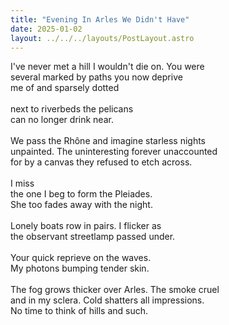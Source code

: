 ```yaml
---
title: "Evening In Arles We Didn't Have"
date: 2025-01-02
layout: ../../../layouts/PostLayout.astro
---
```


I've never met a hill I wouldn't die on. You were  
several marked by paths you now deprive  
me of and sparsely dotted  
<br>
next to riverbeds the pelicans  
can no longer drink near.  
<br>
We pass the Rhône and imagine starless nights  
unpainted. The uninteresting forever unaccounted  
for by a canvas they refused to etch across.  
<br>
I miss  
the one I beg to form the Pleiades.  
She too fades away with the night.  
<br>
Lonely boats row in pairs. I flicker as  
the observant streetlamp passed under.  
<br>
Your quick reprieve on the waves.  
My photons bumping tender skin.  
<br>
The fog grows thicker over Arles. The smoke cruel  
and in my sclera. Cold shatters all impressions.  
No time to think of hills and such.

